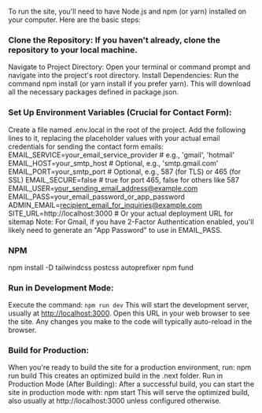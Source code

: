 To run the site, you'll need to have Node.js and npm (or yarn) installed on your computer. Here are the basic steps:

### Clone the Repository: If you haven't already, clone the repository to your local machine.
Navigate to Project Directory: Open your terminal or command prompt and navigate into the project's root directory.
Install Dependencies: Run the command npm install (or yarn install if you prefer yarn). This will download all the necessary packages defined in package.json.

### Set Up Environment Variables (Crucial for Contact Form):
Create a file named .env.local in the root of the project.
Add the following lines to it, replacing the placeholder values with your actual email credentials for sending the contact form emails:
EMAIL_SERVICE=your_email_service_provider # e.g., 'gmail', 'hotmail'
EMAIL_HOST=your_smtp_host # Optional, e.g., 'smtp.gmail.com'
EMAIL_PORT=your_smtp_port # Optional, e.g., 587 (for TLS) or 465 (for SSL)
EMAIL_SECURE=false # true for port 465, false for others like 587
EMAIL_USER=your_sending_email_address@example.com
EMAIL_PASS=your_email_password_or_app_password
ADMIN_EMAIL=recipient_email_for_inquiries@example.com
SITE_URL=http://localhost:3000 # Or your actual deployment URL for sitemap
Note: For Gmail, if you have 2-Factor Authentication enabled, you'll likely need to generate an "App Password" to use in EMAIL_PASS.

### NPM 
npm install -D tailwindcss postcss autoprefixer
npm fund


### Run in Development Mode:
Execute the command: `npm run dev`
This will start the development server, usually at <http://localhost:3000>. Open this URL in your web browser to see the site. Any changes you make to the code will typically auto-reload in the browser.

### Build for Production:

When you're ready to build the site for a production environment, run: npm run build
This creates an optimized build in the .next folder.
Run in Production Mode (After Building):
After a successful build, you can start the site in production mode with: npm start
This will serve the optimized build, also usually at http://localhost:3000 unless configured otherwise.
